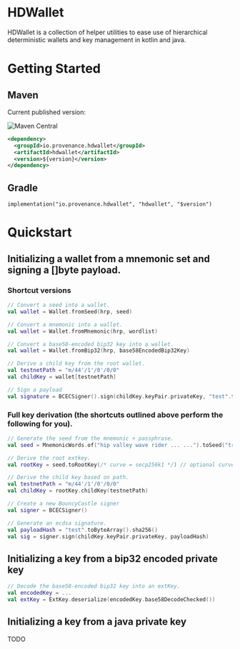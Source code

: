# HDWallet

HDWallet is a collection of helper utilities to ease use of hierarchical deterministic wallets and key management in kotlin and java.

# Getting Started

## Maven

Current published version:

![Maven Central](https://maven-badges.herokuapp.com/maven-central/io.provenance.hdwallet/hdwallet/badge.svg)

```xml
<dependency>
  <groupId>io.provenance.hdwallet</groupId>
  <artifactId>hdwallet</artifactId>
  <version>${version}</version>
</dependency>
```

## Gradle

```
implementation("io.provenance.hdwallet", "hdwallet", "$version")
```

# Quickstart

## Initializing a wallet from a mnemonic set and signing a []byte payload.

### Shortcut versions

```kotlin
// Convert a seed into a wallet.
val wallet = Wallet.fromSeed(hrp, seed)

// Convert a mnemonic into a wallet.
val wallet = Wallet.fromMnemonic(hrp, wordlist)

// Convert a base58-encoded bip32 key into a wallet.
val wallet = Wallet.fromBip32(hrp, base58EncodedBip32Key)

// Derive a child key from the root wallet.
val testnetPath = "m/44'/1'/0'/0/0"
val childKey = wallet[testnetPath]

// Sign a payload
val signature = BCECSigner().sign(childKey.keyPair.privateKey, "test".toByteArray().sha256())
```

### Full key derivation (the shortcuts outlined above perform the following for you).

```kotlin
// Generate the seed from the mnemonic + passphrase.
val seed = MnemonicWords.of("hip valley wave rider ... ...").toSeed("trezor".toCharArray())

// Derive the root extkey.
val rootKey = seed.toRootKey(/* curve = secp256k1 */) // optional curve parameter, default: secp256k1

// Derive the child key based on path.
val testnetPath = "m/44'/1'/0'/0/0"
val childKey = rootKey.childKey(testnetPath)

// Create a new BouncyCastle signer
val signer = BCECSigner()

// Generate an ecdsa signature.
val payloadHash = "test".toByteArray().sha256()
val sig = signer.sign(childKey.keyPair.privateKey, payloadHash)
```

## Initializing a key from a bip32 encoded private key

```kotlin
// Decode the base58-encoded bip32 key into an extKey.
val encodedKey = ...
val extKey = ExtKey.deserialize(encodedKey.base58DecodeChecked())
```

## Initializing a key from a java private key

TODO

